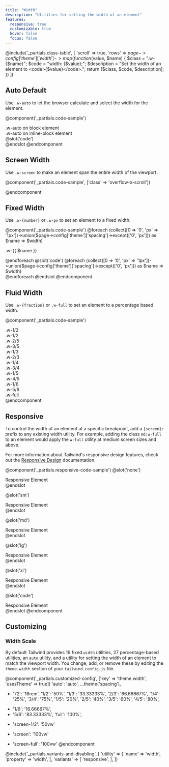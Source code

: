 ```yaml
---
title: "Width"
description: "Utilities for setting the width of an element"
features:
  responsive: true
  customizable: true
  hover: false
  focus: false
---
```


@include('_partials.class-table', [
  'scroll' => true,
  'rows' => $page->config['theme']['width']->map(function ($value, $name) {
    $class = ".w-{$name}";
    $code = "width: {$value};";
    $description = "Set the width of an element to <code>{$value}</code>.";
    return [$class, $code, $description];
  })
])

## Auto <span class="ml-2 font-semibold text-gray-600 text-sm uppercase tracking-wide">Default</span>

Use `.w-auto` to let the browser calculate and select the width for the element.

@component('_partials.code-sample')
<div class="w-auto bg-gray-400 mb-4 px-2">.w-auto on block element</div>
<div class="w-auto inline-block bg-gray-400 px-2">.w-auto on inline-block element</div>
@slot('code')
<div class="w-auto ..."></div>
<div class="w-auto inline-block ..."></div>
@endslot
@endcomponent

## Screen Width

Use `.w-screen` to make an element span the entire width of the viewport.

@component('_partials.code-sample', ['class' => 'overflow-x-scroll'])
<div class="w-screen bg-gray-400 h-4"></div>
@endcomponent

## Fixed Width

Use `.w-{number}` or `.w-px` to set an element to a fixed width.

@component('_partials.code-sample')
@foreach (collect([0 => '0', 'px' => '1px'])->union($page->config['theme']['spacing']->except(['0', 'px'])) as $name => $width)
<div class="flex items-center mb-1">
  <p class="text-sm text-gray-600 w-12 mr-2">.w-{{ $name }}</p>
  <div class="h-4 bg-gray-400 w-{{ $name }}"></div>
</div>
@endforeach
@slot('code')
@foreach (collect([0 => '0', 'px' => '1px'])->union($page->config['theme']['spacing']->except(['0', 'px'])) as $name => $width)
<div class="w-{{ $name }} ..."></div>
@endforeach
@endslot
@endcomponent

## Fluid Width

Use `.w-{fraction}` or `.w-full` to set an element to a percentage based width.

@component('_partials.code-sample')
<div class="bg-gray-200 p-4">
  <div class="flex mb-4">
    <div class="w-1/2 p-2 bg-gray-400 text-center">.w-1/2</div>
    <div class="w-1/2 p-2 bg-gray-500 text-center">.w-1/2</div>
  </div>
  <div class="flex mb-4">
    <div class="w-2/5 p-2 bg-gray-400 text-center">.w-2/5</div>
    <div class="w-3/5 p-2 bg-gray-500 text-center">.w-3/5</div>
  </div>
  <div class="flex mb-4">
    <div class="w-1/3 p-2 bg-gray-400 text-center">.w-1/3</div>
    <div class="w-2/3 p-2 bg-gray-500 text-center">.w-2/3</div>
  </div>
  <div class="flex mb-4">
    <div class="w-1/4 p-2 bg-gray-400 text-center">.w-1/4</div>
    <div class="w-3/4 p-2 bg-gray-500 text-center">.w-3/4</div>
  </div>
  <div class="flex mb-4">
    <div class="w-1/5 p-2 bg-gray-400 text-center">.w-1/5</div>
    <div class="w-4/5 p-2 bg-gray-500 text-center">.w-4/5</div>
  </div>
  <div class="flex mb-4">
    <div class="w-1/6 p-2 bg-gray-400 text-center">.w-1/6</div>
    <div class="w-5/6 p-2 bg-gray-500 text-center">.w-5/6</div>
  </div>
  <div class="w-full p-2 bg-gray-400 text-center">.w-full</div>
</div>
@endcomponent

## Responsive

To control the width of an element at a specific breakpoint, add a `{screen}:` prefix to any existing width utility. For example, adding the class `md:w-full` to an element would apply the `w-full` utility at medium screen sizes and above.

For more information about Tailwind's responsive design features, check out the [Responsive Design](/docs/responsive-design) documentation.

@component('_partials.responsive-code-sample')
@slot('none')
<div class="bg-gray-400 p-4 text-center">
  <div class="inline-block bg-gray-800 text-white p-2 truncate w-1/2">Responsive Element</div>
</div>
@endslot

@slot('sm')
<div class="bg-gray-400 p-4 text-center">
  <div class="inline-block bg-gray-800 text-white p-2 truncate w-auto">Responsive Element</div>
</div>
@endslot

@slot('md')
<div class="bg-gray-400 p-4 text-center">
  <div class="inline-block bg-gray-800 text-white p-2 truncate w-full">Responsive Element</div>
</div>
@endslot

@slot('lg')
<div class="bg-gray-400 p-4 text-center">
  <div class="inline-block bg-gray-800 text-white p-2 truncate w-32">Responsive Element</div>
</div>
@endslot

@slot('xl')
<div class="bg-gray-400 p-4 text-center">
  <div class="inline-block bg-gray-800 text-white p-2 truncate w-3/4">Responsive Element</div>
</div>
@endslot

@slot('code')
<div class="bg-gray-400 p-4 text-center">
  <div class="none:w-1/2 sm:w-auto md:w-full lg:w-32 xl:w-3/4 ...">
    Responsive Element
  </div>
</div>
@endslot
@endcomponent

## Customizing

### Width Scale

By default Tailwind provides 19 fixed `width` utilities, 27 percentage-based utilities, an `auto` utility, and a utility for setting the width of an element to match the viewport width. You change, add, or remove these by editing the `theme.width` section of your `tailwind.config.js` file.

@component('_partials.customized-config', ['key' => 'theme.width', 'usesTheme' => true])
  'auto': 'auto',
  ...theme('spacing'),
+ '72': '18rem',
  '1/2': '50%',
  '1/3': '33.33333%',
  '2/3': '66.66667%',
  '1/4': '25%',
  '3/4': '75%',
  '1/5': '20%',
  '2/5': '40%',
  '3/5': '60%',
  '4/5': '80%',
- '1/6': '16.66667%',
- '5/6': '83.33333%',
  'full': '100%',
+ 'screen-1/2': '50vw'
- 'screen': '100vw'
+ 'screen-full': '100vw'
@endcomponent

@include('_partials.variants-and-disabling', [
    'utility' => [
        'name' => 'width',
        'property' => 'width',
    ],
    'variants' => [
        'responsive',
    ],
])

